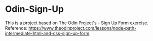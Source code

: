 # Odin-Sign-Up

This is a project based on The Odin Project's - Sign Up Form exercise.
Reference: https://www.theodinproject.com/lessons/node-path-intermediate-html-and-css-sign-up-form
